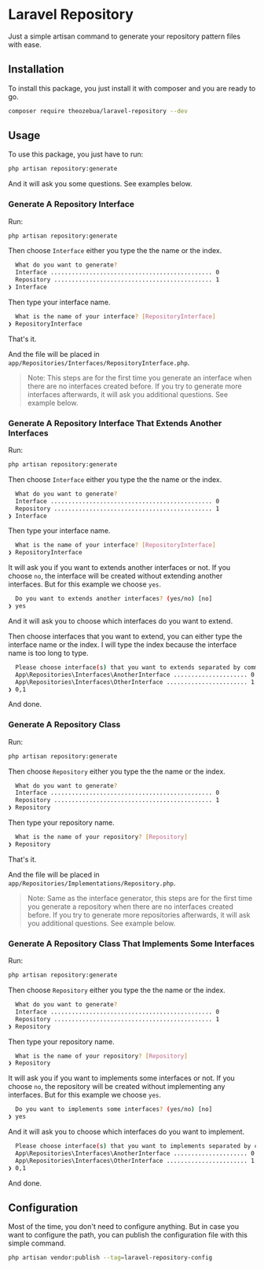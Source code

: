 # Laravel Repository

Just a simple artisan command to generate your repository pattern files with ease.

## Installation

To install this package, you just install it with composer and you are ready to go.

```bash
composer require theozebua/laravel-repository --dev
```

## Usage

To use this package, you just have to run:

```bash
php artisan repository:generate
```

And it will ask you some questions. See examples below.

### Generate A Repository Interface

Run:

```bash
php artisan repository:generate
```

Then choose `Interface` either you type the the name or the index.

```bash
  What do you want to generate?
  Interface .............................................. 0
  Repository ............................................. 1
❯ Interface
```

Then type your interface name.

```bash
  What is the name of your interface? [RepositoryInterface]
❯ RepositoryInterface
```

That's it.  

And the file will be placed in `app/Repositories/Interfaces/RepositoryInterface.php`.

> Note: This steps are for the first time you generate an interface when there are no interfaces created before. If you try to generate more interfaces afterwards, it will ask you additional questions. See example below.

### Generate A Repository Interface That Extends Another Interfaces

Run:

```bash
php artisan repository:generate
```

Then choose `Interface` either you type the the name or the index.

```bash
  What do you want to generate?
  Interface .............................................. 0
  Repository ............................................. 1
❯ Interface
```

Then type your interface name.

```bash
  What is the name of your interface? [RepositoryInterface]
❯ RepositoryInterface
```

It will ask you if you want to extends another interfaces or not. If you choose `no`, the interface will be created without extending another interfaces. But for this example we choose `yes`.

```bash
  Do you want to extends another interfaces? (yes/no) [no]
❯ yes
```

And it will ask you to choose which interfaces do you want to extend.

Then choose interfaces that you want to extend, you can either type the interface name or the index. I will type the index because the interface name is too long to type.

```bash
  Please choose interface(s) that you want to extends separated by comma:
  App\Repositories\Interfaces\AnotherInterface ..................... 0  
  App\Repositories\Interfaces\OtherInterface ....................... 1  
❯ 0,1
```

And done.

### Generate A Repository Class

Run:

```bash
php artisan repository:generate
```

Then choose `Repository` either you type the the name or the index.

```bash
  What do you want to generate?
  Interface .............................................. 0
  Repository ............................................. 1
❯ Repository
```

Then type your repository name.

```bash
  What is the name of your repository? [Repository]
❯ Repository
```

That's it.  

And the file will be placed in `app/Repositories/Implementations/Repository.php`.

> Note: Same as the interface generator, this steps are for the first time you generate a repository when there are no interfaces created before. If you try to generate more repositories afterwards, it will ask you additional questions. See example below.

### Generate A Repository Class That Implements Some Interfaces

Run:

```bash
php artisan repository:generate
```

Then choose `Repository` either you type the the name or the index.

```bash
  What do you want to generate?
  Interface .............................................. 0
  Repository ............................................. 1
❯ Repository
```

Then type your repository name.

```bash
  What is the name of your repository? [Repository]
❯ Repository
```

It will ask you if you want to implements some interfaces or not. If you choose `no`, the repository will be created without implementing any interfaces. But for this example we choose `yes`.

```bash
  Do you want to implements some interfaces? (yes/no) [no]
❯ yes
```

And it will ask you to choose which interfaces do you want to implement.

```bash
  Please choose interface(s) that you want to implements separated by comma:
  App\Repositories\Interfaces\AnotherInterface ..................... 0  
  App\Repositories\Interfaces\OtherInterface ....................... 1  
❯ 0,1
```

And done.

## Configuration

Most of the time, you don't need to configure anything. But in case you want to configure the path, you can publish the configuration file with this simple command.

```bash
php artisan vendor:publish --tag=laravel-repository-config
```